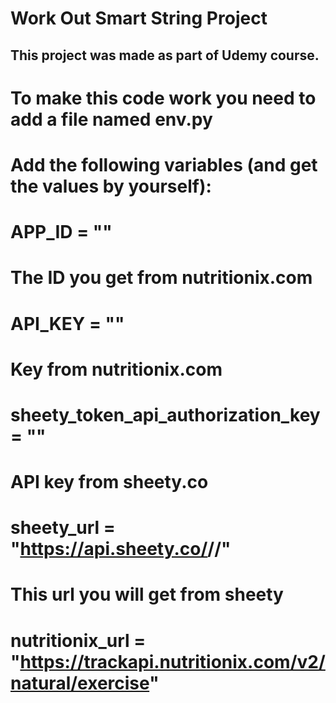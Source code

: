 # Work Out Smart String Project

## This project was made as part of Udemy course.

# To make this code work you need to add a file named env.py
# Add the following variables (and get the values by yourself):
# APP_ID = "<here>"
  # The ID you get from nutritionix.com
# API_KEY = "<here>"
  # Key from nutritionix.com
# sheety_token_api_authorization_key = "<here>"
  # API key from sheety.co
# sheety_url = "https://api.sheety.co/<number from sheety>/<project name>/<spreadsheet>"
  # This url you will get from sheety
# nutritionix_url = "https://trackapi.nutritionix.com/v2/natural/exercise"
